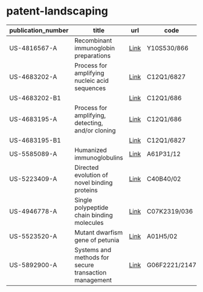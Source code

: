 # patent-landscaping


| publication_number | title                                                      | url                                                       | code             | number_of_cited_by |
|--------------------|------------------------------------------------------------|-----------------------------------------------------------|------------------|--------------------|
| US-4816567-A       | Recombinant immunoglobin preparations                      | [Link](https://patents.google.com/patent/US4816567A)       | Y10S530/866      | 12642              |
| US-4683202-A       | Process for amplifying nucleic acid sequences               | [Link](https://patents.google.com/patent/US4683202A)       | C12Q1/6827       | 12528              |
| US-4683202-B1      |                                                            | [Link](https://patents.google.com/patent/US4683202B1)      | C12Q1/686        | 12528              |
| US-4683195-A       | Process for amplifying, detecting, and/or cloning           | [Link](https://patents.google.com/patent/US4683195A)       | C12Q1/686        | 10364              |
| US-4683195-B1      |                                                            | [Link](https://patents.google.com/patent/US4683195B1)      | C12Q1/6827       | 10364              |
| US-5585089-A       | Humanized immunoglobulins                                  | [Link](https://patents.google.com/patent/US5585089A)       | A61P31/12        | 6829               |
| US-5223409-A       | Directed evolution of novel binding proteins                | [Link](https://patents.google.com/patent/US5223409A)       | C40B40/02        | 6461               |
| US-4946778-A       | Single polypeptide chain binding molecules                  | [Link](https://patents.google.com/patent/US4946778A)       | C07K2319/036     | 6254               |
| US-5523520-A       | Mutant dwarfism gene of petunia                            | [Link](https://patents.google.com/patent/US5523520A)       | A01H5/02         | 5839               |
| US-5892900-A       | Systems and methods for secure transaction management      | [Link](https://patents.google.com/patent/US5892900A)       | G06F2221/2147    | 5586               |